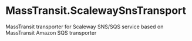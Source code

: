# MassTransit.ScalewaySnsTransport
MassTransit transporter for Scaleway SNS/SQS service based on MassTransit Amazon SQS transporter
